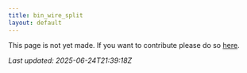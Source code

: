 ```yaml
---
title: bin_wire_split
layout: default
---
```


This page is not yet made. If you want to contribute please do so [here](https://github.com/CrazyH2/Bigstone/blob/wiki/components/bin_wire_split.md).

_Last updated: 2025-06-24T21:39:18Z_
